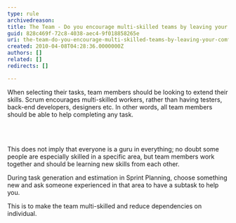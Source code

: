 ```yaml
---
type: rule
archivedreason: 
title: The Team - Do you encourage multi-skilled teams by leaving your comfort zone?
guid: 828c469f-72c8-4038-aec4-9f018858265e
uri: the-team-do-you-encourage-multi-skilled-teams-by-leaving-your-comfort-zone
created: 2010-04-08T04:28:36.0000000Z
authors: []
related: []
redirects: []

---
```



When selecting their tasks, team members should be looking to extend their skills. Scrum encourages multi-skilled workers, rather than having testers, back-end developers, designers etc. In other words, all team members should be able to help completing any task. 

<br><excerpt class='endintro'></excerpt><br>

  <p>This does not imply that everyone is a guru in everything; no doubt some people are especially skilled in a specific area, but team members work together and should be learning new skills from each other.</p>
<p>During task generation and estimation in Sprint Planning, choose something new and ask someone experienced in that area to have a subtask to help you.&#160;</p>
<p>This is to make the team multi-skilled and reduce dependencies on individual. </p>



